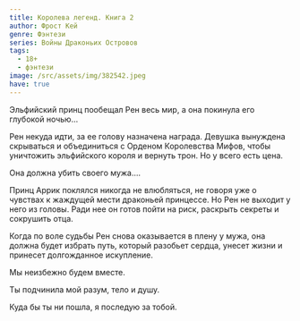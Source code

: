 ```yaml
---
title: Королева легенд. Книга 2
author: Фрост Кей
genre: Фэнтези
series: Войны Драконьих Островов
tags:
  - 18+
  - фэнтези
image: /src/assets/img/382542.jpeg
have: true
---
```

Эльфийский принц пообещал Рен весь мир, а она покинула его глубокой ночью…

Рен некуда идти, за ее голову назначена награда. Девушка вынуждена скрываться и объединиться с Орденом Королевства Мифов, чтобы уничтожить эльфийского короля и вернуть трон. Но у всего есть цена.

Она должна убить своего мужа….

Принц Аррик поклялся никогда не влюбляться, не говоря уже о чувствах к жаждущей мести драконьей принцессе. Но Рен не выходит у него из головы. Ради нее он готов пойти на риск, раскрыть секреты и сокрушить отца.

Когда по воле судьбы Рен снова оказывается в плену у мужа, она должна будет избрать путь, который разобьет сердца, унесет жизни и принесет долгожданное искупление.

Мы неизбежно будем вместе.

Ты подчинила мой разум, тело и душу.

Куда бы ты ни пошла, я последую за тобой.
